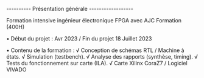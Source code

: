 
---------- Présentation générale ------------------  

Formation intensive ingénieur électronique FPGA avec AJC Formation (400H)


• Début du projet : Avr 2023 / Fin du projet 18 Juillet 2023

• Contenu de la formation :
√ Conception de schémas RTL / Machine à états.
√ Simulation (testbench).
√ Analyse des rapports (synthèse, timing).
√ Tests du fonctionnement sur carte (ILA).
√ Carte Xilinx CoraZ7 / Logiciel VIVADO
